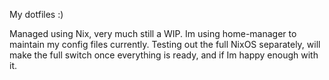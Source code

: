 My dotfiles :)

Managed using Nix, very much still a WIP. Im using home-manager to maintain my config files currently. Testing out the full NixOS separately, will make the full switch once everything is ready, and if Im happy enough with it. 
